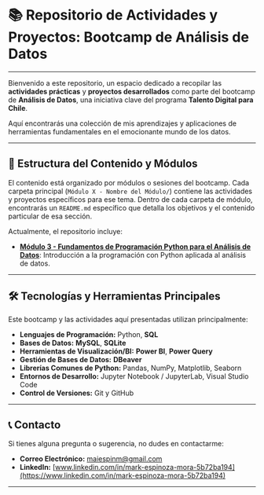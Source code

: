 # 📚 Repositorio de Actividades y Proyectos: Bootcamp de Análisis de Datos

---

Bienvenido a este repositorio, un espacio dedicado a recopilar las **actividades prácticas** y **proyectos desarrollados** como parte del bootcamp de **Análisis de Datos**, una iniciativa clave del programa **Talento Digital para Chile**.

Aquí encontrarás una colección de mis aprendizajes y aplicaciones de herramientas fundamentales en el emocionante mundo de los datos.

---

## 🚀 Estructura del Contenido y Módulos

El contenido está organizado por módulos o sesiones del bootcamp. Cada carpeta principal (`Módulo X - Nombre del Módulo/`) contiene las actividades y proyectos específicos para ese tema. Dentro de cada carpeta de módulo, encontrarás un `README.md` específico que detalla los objetivos y el contenido particular de esa sección.

Actualmente, el repositorio incluye:

* **[Módulo 3 - Fundamentos de Programación Python para el Análisis de Datos](M%C3%B3dulo%203%20-%20Python%20en%20el%20an%C3%A1lisis%20de%20datos/README.md)**: Introducción a la programación con Python aplicada al análisis de datos.

---

## 🛠️ Tecnologías y Herramientas Principales

Este bootcamp y las actividades aquí presentadas utilizan principalmente:

* **Lenguajes de Programación:** Python, **SQL**
* **Bases de Datos:** **MySQL**, **SQLite**
* **Herramientas de Visualización/BI:** **Power BI**, **Power Query**
* **Gestión de Bases de Datos:** **DBeaver**
* **Librerías Comunes de Python:** Pandas, NumPy, Matplotlib, Seaborn
* **Entornos de Desarrollo:** Jupyter Notebook / JupyterLab, Visual Studio Code
* **Control de Versiones:** Git y GitHub

---

## 📞 Contacto

Si tienes alguna pregunta o sugerencia, no dudes en contactarme:

* **Correo Electrónico:** [maiespinm@gmail.com](mailto:maiespinm@gmail.com)
* **LinkedIn:** [www.linkedin.com/in/mark-espinoza-mora-5b72ba194](https://www.linkedin.com/in/mark-espinoza-mora-5b72ba194)

---

